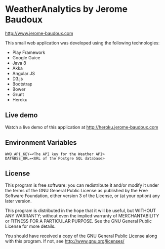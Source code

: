 WeatherAnalytics by Jerome Baudoux
==================================
http://www.jerome-baudoux.com

This small web application was developed using the following technologies:
* Play Framework
* Google Guice
* Java 8
* Akka
* Angular JS
* D3.js
* Bootstrap
* Bower
* Grunt
* Heroku

Live demo
---------
Watch a live demo of this application at http://heroku.jerome-baudoux.com

Environment Variables
---------------------
    WWO_API_KEY=<The API key for the Weather API>
    DATABSE_URL=<URL of the Postgre SQL database>

License
-------
This program is free software: you can redistribute it and/or modify
it under the terms of the GNU General Public License as published by
the Free Software Foundation, either version 3 of the License, or
(at your option) any later version.
 
This program is distributed in the hope that it will be useful,
but WITHOUT ANY WARRANTY; without even the implied warranty of
MERCHANTABILITY or FITNESS FOR A PARTICULAR PURPOSE.  See the
GNU General Public License for more details.

You should have received a copy of the GNU General Public License
along with this program.  If not, see <http://www.gnu.org/licenses/>
